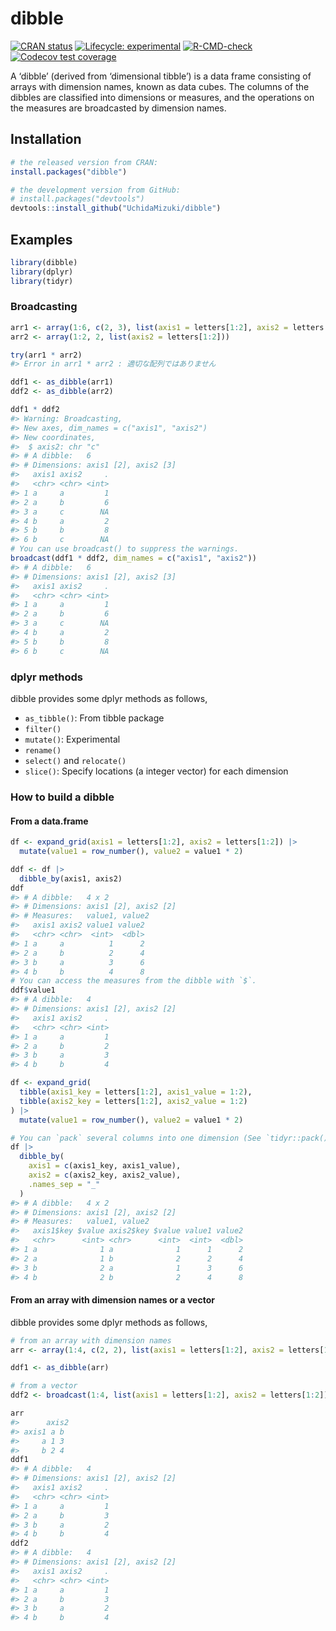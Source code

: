 
<!-- README.md is generated from README.Rmd. Please edit that file -->

# dibble

<!-- badges: start -->

[![CRAN
status](https://www.r-pkg.org/badges/version/dibble)](https://CRAN.R-project.org/package=dibble)
[![Lifecycle:
experimental](https://img.shields.io/badge/lifecycle-experimental-orange.svg)](https://lifecycle.r-lib.org/articles/stages.html#experimental)
[![R-CMD-check](https://github.com/UchidaMizuki/dibble/actions/workflows/R-CMD-check.yaml/badge.svg)](https://github.com/UchidaMizuki/dibble/actions/workflows/R-CMD-check.yaml)
[![Codecov test
coverage](https://codecov.io/gh/UchidaMizuki/dibble/branch/main/graph/badge.svg)](https://app.codecov.io/gh/UchidaMizuki/dibble?branch=main)
<!-- badges: end -->

A ‘dibble’ (derived from ‘dimensional tibble’) is a data frame
consisting of arrays with dimension names, known as data cubes. The
columns of the dibbles are classified into dimensions or measures, and
the operations on the measures are broadcasted by dimension names.

## Installation

``` r
# the released version from CRAN:
install.packages("dibble")

# the development version from GitHub:
# install.packages("devtools")
devtools::install_github("UchidaMizuki/dibble")
```

## Examples

``` r
library(dibble)
library(dplyr)
library(tidyr)
```

### Broadcasting

``` r
arr1 <- array(1:6, c(2, 3), list(axis1 = letters[1:2], axis2 = letters[1:3]))
arr2 <- array(1:2, 2, list(axis2 = letters[1:2]))

try(arr1 * arr2)
#> Error in arr1 * arr2 : 適切な配列ではありません

ddf1 <- as_dibble(arr1)
ddf2 <- as_dibble(arr2)

ddf1 * ddf2
#> Warning: Broadcasting,
#> New axes, dim_names = c("axis1", "axis2")
#> New coordinates, 
#>  $ axis2: chr "c"
#> # A dibble:   6
#> # Dimensions: axis1 [2], axis2 [3]
#>   axis1 axis2     .
#>   <chr> <chr> <int>
#> 1 a     a         1
#> 2 a     b         6
#> 3 a     c        NA
#> 4 b     a         2
#> 5 b     b         8
#> 6 b     c        NA
# You can use broadcast() to suppress the warnings.
broadcast(ddf1 * ddf2, dim_names = c("axis1", "axis2"))
#> # A dibble:   6
#> # Dimensions: axis1 [2], axis2 [3]
#>   axis1 axis2     .
#>   <chr> <chr> <int>
#> 1 a     a         1
#> 2 a     b         6
#> 3 a     c        NA
#> 4 b     a         2
#> 5 b     b         8
#> 6 b     c        NA
```

### dplyr methods

dibble provides some dplyr methods as follows,

- `as_tibble()`: From tibble package
- `filter()`
- `mutate()`: Experimental
- `rename()`
- `select()` and `relocate()`
- `slice()`: Specify locations (a integer vector) for each dimension

### How to build a dibble

#### From a data.frame

``` r
df <- expand_grid(axis1 = letters[1:2], axis2 = letters[1:2]) |>
  mutate(value1 = row_number(), value2 = value1 * 2)

ddf <- df |>
  dibble_by(axis1, axis2)
ddf
#> # A dibble:   4 x 2
#> # Dimensions: axis1 [2], axis2 [2]
#> # Measures:   value1, value2
#>   axis1 axis2 value1 value2
#>   <chr> <chr>  <int>  <dbl>
#> 1 a     a          1      2
#> 2 a     b          2      4
#> 3 b     a          3      6
#> 4 b     b          4      8
# You can access the measures from the dibble with `$`.
ddf$value1
#> # A dibble:   4
#> # Dimensions: axis1 [2], axis2 [2]
#>   axis1 axis2     .
#>   <chr> <chr> <int>
#> 1 a     a         1
#> 2 a     b         2
#> 3 b     a         3
#> 4 b     b         4

df <- expand_grid(
  tibble(axis1_key = letters[1:2], axis1_value = 1:2),
  tibble(axis2_key = letters[1:2], axis2_value = 1:2)
) |>
  mutate(value1 = row_number(), value2 = value1 * 2)

# You can `pack` several columns into one dimension (See `tidyr::pack()`).
df |>
  dibble_by(
    axis1 = c(axis1_key, axis1_value),
    axis2 = c(axis2_key, axis2_value),
    .names_sep = "_"
  )
#> # A dibble:   4 x 2
#> # Dimensions: axis1 [2], axis2 [2]
#> # Measures:   value1, value2
#>   axis1$key $value axis2$key $value value1 value2
#>   <chr>      <int> <chr>      <int>  <int>  <dbl>
#> 1 a              1 a              1      1      2
#> 2 a              1 b              2      2      4
#> 3 b              2 a              1      3      6
#> 4 b              2 b              2      4      8
```

#### From an array with dimension names or a vector

dibble provides some dplyr methods as follows,

``` r
# from an array with dimension names
arr <- array(1:4, c(2, 2), list(axis1 = letters[1:2], axis2 = letters[1:2]))

ddf1 <- as_dibble(arr)

# from a vector
ddf2 <- broadcast(1:4, list(axis1 = letters[1:2], axis2 = letters[1:2]))

arr
#>      axis2
#> axis1 a b
#>     a 1 3
#>     b 2 4
ddf1
#> # A dibble:   4
#> # Dimensions: axis1 [2], axis2 [2]
#>   axis1 axis2     .
#>   <chr> <chr> <int>
#> 1 a     a         1
#> 2 a     b         3
#> 3 b     a         2
#> 4 b     b         4
ddf2
#> # A dibble:   4
#> # Dimensions: axis1 [2], axis2 [2]
#>   axis1 axis2     .
#>   <chr> <chr> <int>
#> 1 a     a         1
#> 2 a     b         3
#> 3 b     a         2
#> 4 b     b         4
```
